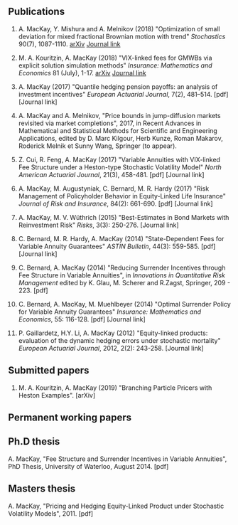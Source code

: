 ## Publications

1. A. MacKay, Y. Mishura and A. Melnikov (2018) "Optimization of small deviation for mixed fractional Brownian motion with trend" *Stochastics* 90(7), 1087-1110. [arXiv](https://arxiv.org/abs/1806.04998) [Journal link](https://www.tandfonline.com/doi/full/10.1080/17442508.2018.1478835)

2. M. A. Kouritzin, A. MacKay  (2018) "VIX-linked fees for GMWBs via explicit solution simulation methods" *Insurance: Mathematics and Economics* 81 (July), 1-17. [arXiv](https://arxiv.org/abs/1708.06886) [Journal link](https://www.sciencedirect.com/science/article/pii/S0167668717303967)

3. A. MacKay (2017) "Quantile hedging pension payoffs: an analysis of investment incentives" *European Actuarial Journal*, 7(2), 481–514. [pdf] [Journal link]

4. A. MacKay and A. Melnikov, "Price bounds in jump-diffusion markets revisited via market completions", 2017, in Recent Advances in Mathematical and Statistical Methods for Scientific and Engineering Applications, edited by D. Marc Kilgour, Herb Kunze, Roman Makarov, Roderick Melnik et Sunny Wang, Springer (to appear). 

5. Z. Cui, R. Feng, A. MacKay (2017) "Variable Annuities with VIX-linked Fee Structure under a Heston-type Stochastic Volatility Model" *North American Actuarial Journal*, 21(3), 458-481. [pdf] [Journal link]

6. A. MacKay, M. Augustyniak, C. Bernard, M. R. Hardy (2017) "Risk Management of Policyholder Behavior in Equity-Linked Life Insurance" *Journal of Risk and Insurance*, 84(2): 661-690. [pdf] [Journal link]

7. A. MacKay, M. V. Wüthrich (2015) "Best-Estimates in Bond Markets with Reinvestment Risk" *Risks*, 3(3): 250-276. [Journal link]

8. C. Bernard, M. R. Hardy, A. MacKay (2014) "State-Dependent Fees for Variable Annuity Guarantees" *ASTIN Bulletin*, 44(3): 559-585. [pdf] [Journal link]

9. C. Bernard, A. MacKay (2014) "Reducing Surrender Incentives through Fee Structure in Variable Annuities", in *Innovations in Quantitative Risk Management* edited by K. Glau, M. Scherer and R.Zagst, Springer, 209 - 223. [pdf]

10. C. Bernard, A. MacKay, M. Muehlbeyer (2014) "Optimal Surrender Policy for Variable Annuity Guarantees" *Insurance: Mathematics and Economics*, 55: 116-128. [pdf] [Journal link]

11. P. Gaillardetz, H.Y. Li, A. MacKay (2012) "Equity-linked products: evaluation of the dynamic hedging errors under stochastic mortality" *European Actuarial Journal*,  2012, 2(2): 243-258. [Journal link]

## Submitted papers

1. M. A. Kouritzin, A. MacKay (2019) "Branching Particle Pricers with Heston Examples". [arXiv]

## Permanent working papers

## Ph.D thesis

A. MacKay, "Fee Structure and Surrender Incentives in Variable Annuities", PhD Thesis, University of Waterloo, August 2014. [pdf]

## Masters thesis

A. MacKay, "Pricing and Hedging Equity-Linked Product under Stochastic Volatility Models", 2011. [pdf]
